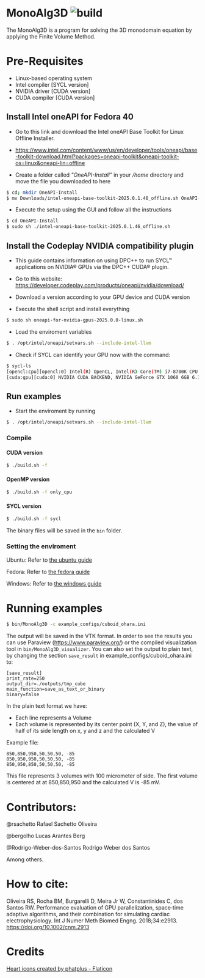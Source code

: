 # MonoAlg3D ![build](https://github.com/rsachetto/MonoAlg3D_C/actions/workflows/build.yml/badge.svg)

The MonoAlg3D is a program for solving the 3D monodomain equation by applying the Finite Volume Method.

# Pre-Requisites

  - Linux-based operating system
  - Intel compiler [SYCL version]
  - NVIDIA driver [CUDA version]
  - CUDA compiler [CUDA version]

## Install Intel oneAPI for Fedora 40

- Go to this link and download the Intel oneAPI Base Toolkit for Linux Offline Installer.
- https://www.intel.com/content/www/us/en/developer/tools/oneapi/base-toolkit-download.html?packages=oneapi-toolkit&oneapi-toolkit-os=linux&oneapi-lin=offline

- Create a folder called _"OneAPI-Install"_ in your _/home_ directory and move the file you downloaded to here

```sh
$ cd; mkdir OneAPI-Install
$ mv Downloads/intel-oneapi-base-toolkit-2025.0.1.46_offline.sh OneAPI-Install
```

- Execute the setup using the GUI and follow all the instructions

```sh
$ cd OneAPI-Install
$ sudo sh ./intel-oneapi-base-toolkit-2025.0.1.46_offline.sh
```

## Install the Codeplay NVIDIA compatibility plugin

- This guide contains information on using DPC++ to run SYCL™ applications on NVIDIA® GPUs via the DPC++ CUDA® plugin.

- Go to this website: https://developer.codeplay.com/products/oneapi/nvidia/download/

- Download a version according to your GPU device and CUDA version

- Execute the shell script and install everything

```sh
$ sudo sh oneapi-for-nvidia-gpus-2025.0.0-linux.sh
``` 

- Load the enviroment variables

```sh
$ . /opt/intel/oneapi/setvars.sh --include-intel-llvm
```

- Check if SYCL can identify your GPU now with the command:

```sh
$ sycl-ls
[opencl:cpu][opencl:0] Intel(R) OpenCL, Intel(R) Core(TM) i7-8700K CPU @ 3.70GHz OpenCL 3.0 (Build 0) [2024.18.12.0.05_160000]
[cuda:gpu][cuda:0] NVIDIA CUDA BACKEND, NVIDIA GeForce GTX 1060 6GB 6.1 [CUDA 12.7]
```

## Run examples

- Start the enviroment by running

```sh
$ . /opt/intel/oneapi/setvars.sh --include-intel-llvm
```

### Compile

#### CUDA version

```sh
$ ./build.sh -f
```

#### OpenMP version

```sh
$ ./build.sh -f only_cpu
```

#### SYCL version

```sh
$ ./build.sh -f sycl
```
The binary files will be saved in the ```bin``` folder.

### Setting the enviroment

Ubuntu: Refer to [the ubuntu guide](guide-monoalg3d-ubuntu.md)

Fedora: Refer to [the fedora guide](guide-monoalg3d-fedora.md)

Windows: Refer to [the windows guide](guide-monoalg3d-windows.md)

# Running examples
```sh
$ bin/MonoAlg3D -c example_configs/cuboid_ohara.ini 
```

The output will be saved in the VTK format. In order to see the results you can use Paraview (https://www.paraview.org/) or the compiled visualization tool in ```bin/MonoAlg3D_visualizer```. You can also set the output to plain text, by changing the section ```save_result``` in example_configs/cuboid_ohara.ini to:

```ìni
[save_result]
print_rate=250
output_dir=./outputs/tmp_cube
main_function=save_as_text_or_binary
binary=false
```

In the plain text format we have:

- Each line represents a Volume
- Each volume is represented by its center point (X, Y, and Z), the value of half of its side length on x, y and z and the calculated V

Example file:

```
850,850,950,50,50,50, -85
850,950,950,50,50,50, -85
850,950,850,50,50,50, -85
```

This file represents 3 volumes with 100 micrometer of side. The first volume is centered at  at 850,850,950 and the calculated V is -85 mV.

# Contributors:

@rsachetto Rafael Sachetto Oliveira

@bergolho Lucas Arantes Berg

@Rodrigo-Weber-dos-Santos Rodrigo Weber dos Santos

Among others.

# How to cite:

Oliveira RS, Rocha BM, Burgarelli D, Meira Jr W, Constantinides C, dos Santos RW. Performance evaluation of GPU parallelization, space‐time adaptive algorithms, and their combination for simulating cardiac electrophysiology. Int J Numer Meth Biomed Engng. 2018;34:e2913. https://doi.org/10.1002/cnm.2913

# Credits
[Heart icons created by phatplus - Flaticon](https://www.flaticon.com/free-icons/heart)
